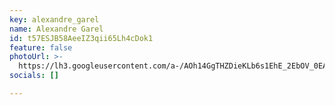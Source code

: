```yaml
---
key: alexandre_garel
name: Alexandre Garel
id: t57ESJB58AeeIZ3qii65Lh4cDok1
feature: false
photoUrl: >-
  https://lh3.googleusercontent.com/a-/AOh14GgTHZDieKLb6s1EhE_2EbOV_0EAjWRL_O5FZwzm=s96-c
socials: []

---
```


